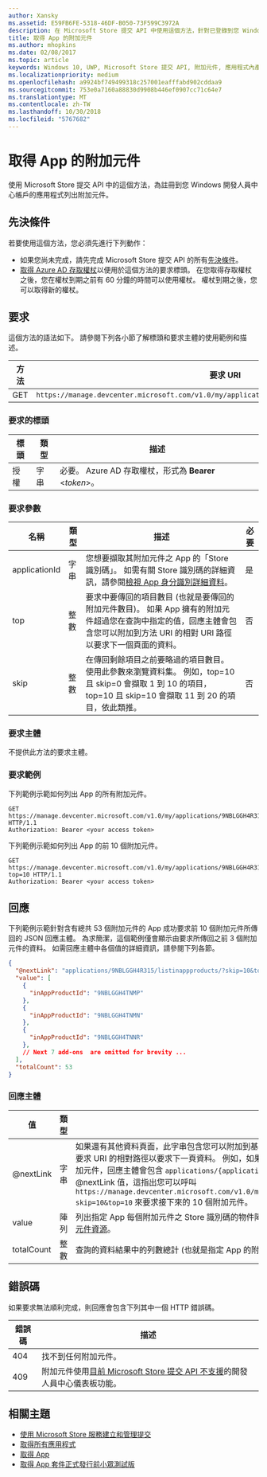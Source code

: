 ```yaml
---
author: Xansky
ms.assetid: E59FB6FE-5318-46DF-B050-73F599C3972A
description: 在 Microsoft Store 提交 API 中使用這個方法，針對已登錄到您 Windows 開發人員中心帳戶的 App 擷取 App 內購買相關資訊。
title: 取得 App 的附加元件
ms.author: mhopkins
ms.date: 02/08/2017
ms.topic: article
keywords: Windows 10, UWP, Microsoft Store 提交 API, 附加元件, 應用程式內產品, IAP
ms.localizationpriority: medium
ms.openlocfilehash: a9924bf749499318c257001eafffabd902cddaa9
ms.sourcegitcommit: 753e0a7160a88830d9908b446ef0907cc71c64e7
ms.translationtype: MT
ms.contentlocale: zh-TW
ms.lasthandoff: 10/30/2018
ms.locfileid: "5767682"
---
```

# <a name="get-add-ons-for-an-app"></a>取得 App 的附加元件

使用 Microsoft Store 提交 API 中的這個方法，為註冊到您 Windows 開發人員中心帳戶的應用程式列出附加元件。

## <a name="prerequisites"></a>先決條件

若要使用這個方法，您必須先進行下列動作：

* 如果您尚未完成，請先完成 Microsoft Store 提交 API 的所有[先決條件](create-and-manage-submissions-using-windows-store-services.md#prerequisites)。
* [取得 Azure AD 存取權杖](create-and-manage-submissions-using-windows-store-services.md#obtain-an-azure-ad-access-token)以便用於這個方法的要求標頭。 在您取得存取權杖之後，您在權杖到期之前有 60 分鐘的時間可以使用權杖。 權杖到期之後，您可以取得新的權杖。

## <a name="request"></a>要求

這個方法的語法如下。 請參閱下列各小節了解標頭和要求主體的使用範例和描述。

| 方法 | 要求 URI                                                      |
|--------|------------------------------------------------------------------|
| GET    | ```https://manage.devcenter.microsoft.com/v1.0/my/applications/{applicationId}/listinappproducts``` |


### <a name="request-header"></a>要求的標頭

| 標頭        | 類型   | 描述                                                                 |
|---------------|--------|-----------------------------------------------------------------------------|
| 授權 | 字串 | 必要。 Azure AD 存取權杖，形式為 **Bearer** &lt;*token*&gt;。 |


### <a name="request-parameters"></a>要求參數


|  名稱  |  類型  |  描述  |  必要  |
|------|------|------|------|
|  applicationId  |  字串  |  您想要擷取其附加元件之 App 的「Store 識別碼」。 如需有關 Store 識別碼的詳細資訊，請參閱[檢視 App 身分識別詳細資料](https://msdn.microsoft.com/windows/uwp/publish/view-app-identity-details)。  |  是  |
|  top  |  整數  |  要求中要傳回的項目數目 (也就是要傳回的附加元件數目)。 如果 App 擁有的附加元件超過您在查詢中指定的值，回應主體會包含您可以附加到方法 URI 的相對 URI 路徑以要求下一個頁面的資料。  |  否  |
|  skip |  整數  | 在傳回剩餘項目之前要略過的項目數目。 使用此參數來瀏覽資料集。 例如，top=10 且 skip=0 會擷取 1 到 10 的項目，top=10 且 skip=10 會擷取 11 到 20 的項目，依此類推。   |  否  |


### <a name="request-body"></a>要求主體

不提供此方法的要求主體。

### <a name="request-examples"></a>要求範例

下列範例示範如何列出 App 的所有附加元件。

```
GET https://manage.devcenter.microsoft.com/v1.0/my/applications/9NBLGGH4R315/listinappproducts HTTP/1.1
Authorization: Bearer <your access token>
```

下列範例示範如何列出 App 的前 10 個附加元件。

```
GET https://manage.devcenter.microsoft.com/v1.0/my/applications/9NBLGGH4R315/listinappproducts?top=10 HTTP/1.1
Authorization: Bearer <your access token>
```

## <a name="response"></a>回應

下列範例示範針對含有總共 53 個附加元件的 App 成功要求前 10 個附加元件所傳回的 JSON 回應主體。 為求簡潔，這個範例僅會顯示由要求所傳回之前 3 個附加元件的資料。 如需回應主體中各個值的詳細資訊，請參閱下列各節。

```json
{
  "@nextLink": "applications/9NBLGGH4R315/listinappproducts/?skip=10&top=10",
  "value": [
    {
      "inAppProductId": "9NBLGGH4TNMP"
    },
    {
      "inAppProductId": "9NBLGGH4TNMN"
    },
    {
      "inAppProductId": "9NBLGGH4TNNR"
    },
    // Next 7 add-ons  are omitted for brevity ...
  ],
  "totalCount": 53
}
```

### <a name="response-body"></a>回應主體

| 值      | 類型   | 描述                                                                                                                                                                                                                                                                         |
|------------|--------|----------------------------------------------------------------------------------------------------------------------------------------------------------------------------------------------------------------------------------------------------------------------------------------|
| @nextLink  | 字串 | 如果還有其他資料頁面，此字串包含您可以附加到基本 ```https://manage.devcenter.microsoft.com/v1.0/my/``` 要求 URI 的相對路徑以要求下一頁資料。 例如，如果初始要求主體的 *top* 參數設為 10，但是 App 有 50 個附加元件，回應主體會包含 ```applications/{applicationid}/listinappproducts/?skip=10&top=10``` 的 @nextLink 值，這指出您可以呼叫 ```https://manage.devcenter.microsoft.com/v1.0/my/applications/{applicationid}/listinappproducts/?skip=10&top=10``` 來要求接下來的 10 個附加元件。 |
| value      | 陣列  | 列出指定 App 每個附加元件之 Store 識別碼的物件陣列。 如需有關每個物件中資料的詳細資訊，請參閱[附加元件資源](get-app-data.md#add-on-object)。                                                                                                                           |
| totalCount | 整數    | 查詢的資料結果中的列數總計 (也就是指定 App 的附加元件總數目)。    |


## <a name="error-codes"></a>錯誤碼

如果要求無法順利完成，則回應會包含下列其中一個 HTTP 錯誤碼。

| 錯誤碼 |  描述   |
|--------|------------------|
| 404  | 找不到任何附加元件。 |
| 409  | 附加元件使用[目前 Microsoft Store 提交 API 不支援](create-and-manage-submissions-using-windows-store-services.md#not_supported)的開發人員中心儀表板功能。  |


## <a name="related-topics"></a>相關主題

* [使用 Microsoft Store 服務建立和管理提交](create-and-manage-submissions-using-windows-store-services.md)
* [取得所有應用程式](get-all-apps.md)
* [取得 App](get-an-app.md)
* [取得 App 套件正式發行前小眾測試版](get-flights-for-an-app.md)
